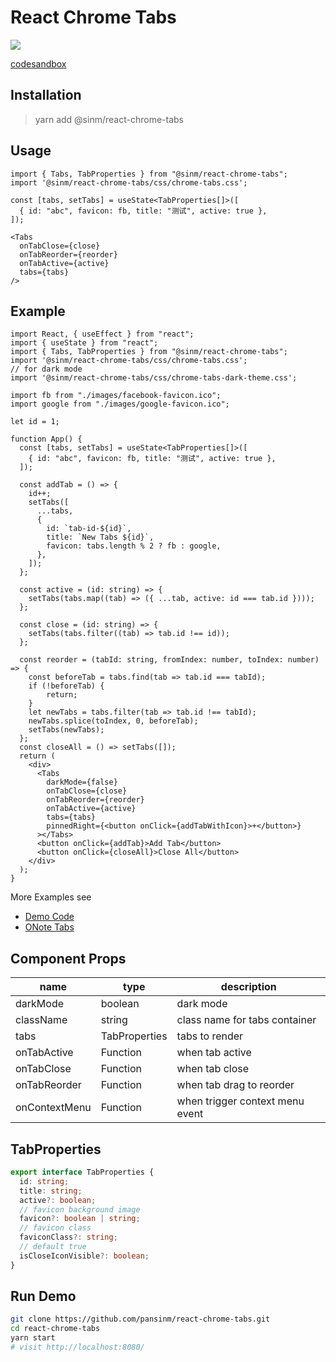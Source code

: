 # React Chrome Tabs

![](./react-chrome-tabs.gif)

[codesandbox](https://codesandbox.io/embed/eager-galois-hq8uxb?fontsize=14&hidenavigation=1&theme=dark)

## Installation

> yarn add @sinm/react-chrome-tabs
## Usage

```tsx
import { Tabs, TabProperties } from "@sinm/react-chrome-tabs";
import '@sinm/react-chrome-tabs/css/chrome-tabs.css';

const [tabs, setTabs] = useState<TabProperties[]>([
  { id: "abc", favicon: fb, title: "测试", active: true },
]);

<Tabs
  onTabClose={close}
  onTabReorder={reorder}
  onTabActive={active}
  tabs={tabs}
/>
```

## Example

```tsx
import React, { useEffect } from "react";
import { useState } from "react";
import { Tabs, TabProperties } from "@sinm/react-chrome-tabs";
import '@sinm/react-chrome-tabs/css/chrome-tabs.css';
// for dark mode
import '@sinm/react-chrome-tabs/css/chrome-tabs-dark-theme.css';

import fb from "./images/facebook-favicon.ico";
import google from "./images/google-favicon.ico";

let id = 1;

function App() {
  const [tabs, setTabs] = useState<TabProperties[]>([
    { id: "abc", favicon: fb, title: "测试", active: true },
  ]);

  const addTab = () => {
    id++;
    setTabs([
      ...tabs,
      {
        id: `tab-id-${id}`,
        title: `New Tabs ${id}`,
        favicon: tabs.length % 2 ? fb : google,
      },
    ]);
  };

  const active = (id: string) => {
    setTabs(tabs.map((tab) => ({ ...tab, active: id === tab.id })));
  };

  const close = (id: string) => {
    setTabs(tabs.filter((tab) => tab.id !== id));
  };

  const reorder = (tabId: string, fromIndex: number, toIndex: number) => {
    const beforeTab = tabs.find(tab => tab.id === tabId);
    if (!beforeTab) {
        return;
    }
    let newTabs = tabs.filter(tab => tab.id !== tabId);
    newTabs.splice(toIndex, 0, beforeTab);
    setTabs(newTabs);
  };
  const closeAll = () => setTabs([]);
  return (
    <div>
      <Tabs
        darkMode={false}
        onTabClose={close}
        onTabReorder={reorder}
        onTabActive={active}
        tabs={tabs}
        pinnedRight={<button onClick={addTabWithIcon}>+</button>}
      ></Tabs>
      <button onClick={addTab}>Add Tab</button>
      <button onClick={closeAll}>Close All</button>
    </div>
  );
}
```

More Examples see

- [Demo Code](./demo/index.tsx)
- [ONote Tabs](https://github.com/pansinm/ONote/blob/master/packages/renderer/src/main/containers/ResourceTabs/index.tsx)


## Component Props

| name          | type          | description                     |
| ------------- | ------------- | ------------------------------- |
| darkMode      | boolean       | dark mode                       |
| className     | string        | class name for tabs container   |
| tabs          | TabProperties | tabs to render                  |
| onTabActive   | Function      | when tab active                 |
| onTabClose    | Function      | when tab close                  |
| onTabReorder  | Function      | when tab drag to reorder        |
| onContextMenu | Function      | when trigger context menu event |

## TabProperties
```ts
export interface TabProperties {
  id: string;
  title: string;
  active?: boolean;
  // favicon background image
  favicon?: boolean | string;
  // favicon class
  faviconClass?: string;
  // default true
  isCloseIconVisible?: boolean;
}
```

## Run Demo
```bash
git clone https://github.com/pansinm/react-chrome-tabs.git
cd react-chrome-tabs
yarn start
# visit http://localhost:8080/
```
